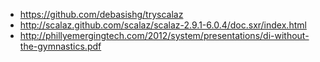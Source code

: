  * https://github.com/debasishg/tryscalaz
 * http://scalaz.github.com/scalaz/scalaz-2.9.1-6.0.4/doc.sxr/index.html
 * http://phillyemergingtech.com/2012/system/presentations/di-without-the-gymnastics.pdf
